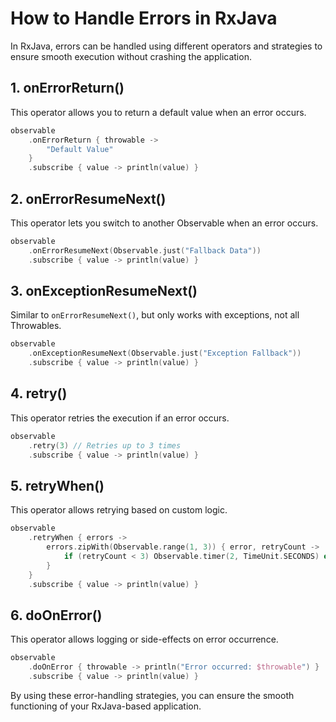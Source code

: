 # How to Handle Errors in RxJava

In RxJava, errors can be handled using different operators and strategies to ensure smooth execution without crashing the application.

## 1. onErrorReturn()
This operator allows you to return a default value when an error occurs.
```kotlin
observable
    .onErrorReturn { throwable ->
        "Default Value"
    }
    .subscribe { value -> println(value) }
```

## 2. onErrorResumeNext()
This operator lets you switch to another Observable when an error occurs.
```kotlin
observable
    .onErrorResumeNext(Observable.just("Fallback Data"))
    .subscribe { value -> println(value) }
```

## 3. onExceptionResumeNext()
Similar to `onErrorResumeNext()`, but only works with exceptions, not all Throwables.
```kotlin
observable
    .onExceptionResumeNext(Observable.just("Exception Fallback"))
    .subscribe { value -> println(value) }
```

## 4. retry()
This operator retries the execution if an error occurs.
```kotlin
observable
    .retry(3) // Retries up to 3 times
    .subscribe { value -> println(value) }
```

## 5. retryWhen()
This operator allows retrying based on custom logic.
```kotlin
observable
    .retryWhen { errors ->
        errors.zipWith(Observable.range(1, 3)) { error, retryCount ->
            if (retryCount < 3) Observable.timer(2, TimeUnit.SECONDS) else Observable.error(error)
        }
    }
    .subscribe { value -> println(value) }
```

## 6. doOnError()
This operator allows logging or side-effects on error occurrence.
```kotlin
observable
    .doOnError { throwable -> println("Error occurred: $throwable") }
    .subscribe { value -> println(value) }
```

By using these error-handling strategies, you can ensure the smooth functioning of your RxJava-based application.
